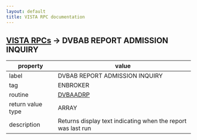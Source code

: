 ```yaml
---
layout: default
title: VISTA RPC documentation
---
```




## [VISTA RPCs](TableOfContent.md) &#8594; DVBAB REPORT ADMISSION INQUIRY 

 property | value 
--- | --- 
 label | DVBAB REPORT ADMISSION INQUIRY
 tag | ENBROKER
 routine | [DVBAADRP](http://code.osehra.org/dox/Routine_DVBAADRP_source.html)
 return value type | ARRAY
 description | Returns display text indicating when the report was last run